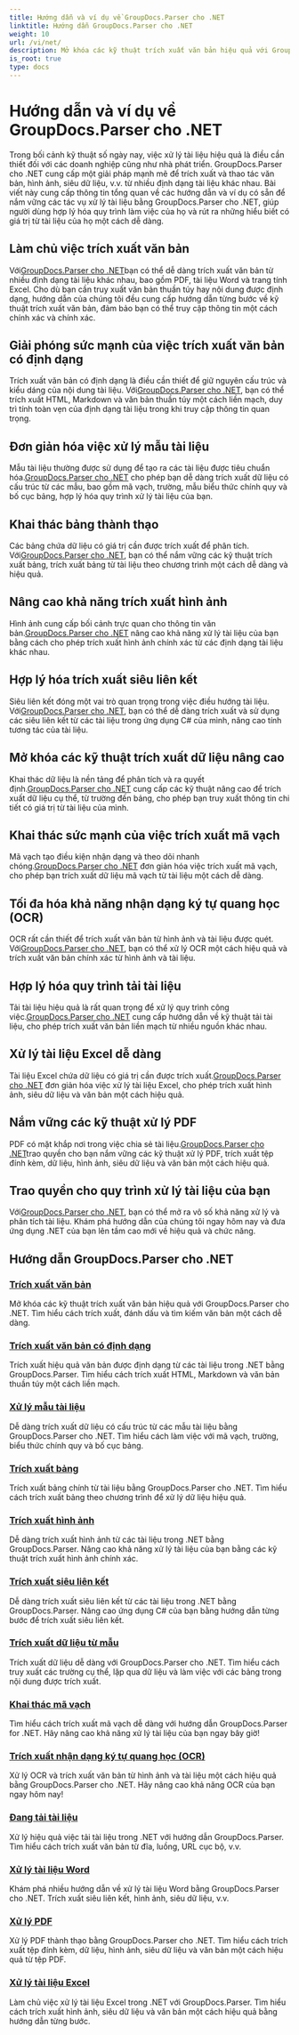 ```yaml
---
title: Hướng dẫn và ví dụ về GroupDocs.Parser cho .NET
linktitle: Hướng dẫn GroupDocs.Parser cho .NET
weight: 10
url: /vi/net/
description: Mở khóa các kỹ thuật trích xuất văn bản hiệu quả với GroupDocs.Parser cho .NET. Trích xuất, đánh dấu và tìm kiếm văn bản một cách liền mạch để nâng cao khả năng xử lý tài liệu.
is_root: true
type: docs
---
```

# Hướng dẫn và ví dụ về GroupDocs.Parser cho .NET

Trong bối cảnh kỹ thuật số ngày nay, việc xử lý tài liệu hiệu quả là điều cần thiết đối với các doanh nghiệp cũng như nhà phát triển. GroupDocs.Parser cho .NET cung cấp một giải pháp mạnh mẽ để trích xuất và thao tác văn bản, hình ảnh, siêu dữ liệu, v.v. từ nhiều định dạng tài liệu khác nhau. Bài viết này cung cấp thông tin tổng quan về các hướng dẫn và ví dụ có sẵn để nắm vững các tác vụ xử lý tài liệu bằng GroupDocs.Parser cho .NET, giúp người dùng hợp lý hóa quy trình làm việc của họ và rút ra những hiểu biết có giá trị từ tài liệu của họ một cách dễ dàng.

## Làm chủ việc trích xuất văn bản
 Với[GroupDocs.Parser cho .NET](./text-extraction/)bạn có thể dễ dàng trích xuất văn bản từ nhiều định dạng tài liệu khác nhau, bao gồm PDF, tài liệu Word và trang tính Excel. Cho dù bạn cần truy xuất văn bản thuần túy hay nội dung được định dạng, hướng dẫn của chúng tôi đều cung cấp hướng dẫn từng bước về kỹ thuật trích xuất văn bản, đảm bảo bạn có thể truy cập thông tin một cách chính xác và chính xác.

## Giải phóng sức mạnh của việc trích xuất văn bản có định dạng
 Trích xuất văn bản có định dạng là điều cần thiết để giữ nguyên cấu trúc và kiểu dáng của nội dung tài liệu. Với[GroupDocs.Parser cho .NET](./formatted-text-extraction/), bạn có thể trích xuất HTML, Markdown và văn bản thuần túy một cách liền mạch, duy trì tính toàn vẹn của định dạng tài liệu trong khi truy cập thông tin quan trọng.

## Đơn giản hóa việc xử lý mẫu tài liệu
 Mẫu tài liệu thường được sử dụng để tạo ra các tài liệu được tiêu chuẩn hóa.[GroupDocs.Parser cho .NET](./document-template-processing/) cho phép bạn dễ dàng trích xuất dữ liệu có cấu trúc từ các mẫu, bao gồm mã vạch, trường, mẫu biểu thức chính quy và bố cục bảng, hợp lý hóa quy trình xử lý tài liệu của bạn.

## Khai thác bảng thành thạo
Các bảng chứa dữ liệu có giá trị cần được trích xuất để phân tích. Với[GroupDocs.Parser cho .NET](./table-extraction/), bạn có thể nắm vững các kỹ thuật trích xuất bảng, trích xuất bảng từ tài liệu theo chương trình một cách dễ dàng và hiệu quả.

## Nâng cao khả năng trích xuất hình ảnh
 Hình ảnh cung cấp bối cảnh trực quan cho thông tin văn bản.[GroupDocs.Parser cho .NET](./image-extraction/) nâng cao khả năng xử lý tài liệu của bạn bằng cách cho phép trích xuất hình ảnh chính xác từ các định dạng tài liệu khác nhau.

## Hợp lý hóa trích xuất siêu liên kết
 Siêu liên kết đóng một vai trò quan trọng trong việc điều hướng tài liệu. Với[GroupDocs.Parser cho .NET](./hyperlink-extraction/), bạn có thể dễ dàng trích xuất và sử dụng các siêu liên kết từ các tài liệu trong ứng dụng C# của mình, nâng cao tính tương tác của tài liệu.

## Mở khóa các kỹ thuật trích xuất dữ liệu nâng cao
 Khai thác dữ liệu là nền tảng để phân tích và ra quyết định.[GroupDocs.Parser cho .NET](./data-extraction-from-templates/) cung cấp các kỹ thuật nâng cao để trích xuất dữ liệu cụ thể, từ trường đến bảng, cho phép bạn truy xuất thông tin chi tiết có giá trị từ tài liệu của mình.

## Khai thác sức mạnh của việc trích xuất mã vạch
Mã vạch tạo điều kiện nhận dạng và theo dõi nhanh chóng.[GroupDocs.Parser cho .NET](./barcode-extraction/) đơn giản hóa việc trích xuất mã vạch, cho phép bạn trích xuất dữ liệu mã vạch từ tài liệu một cách dễ dàng.

## Tối đa hóa khả năng nhận dạng ký tự quang học (OCR)
 OCR rất cần thiết để trích xuất văn bản từ hình ảnh và tài liệu được quét. Với[GroupDocs.Parser cho .NET](./ocr-extraction/), bạn có thể xử lý OCR một cách hiệu quả và trích xuất văn bản chính xác từ hình ảnh và tài liệu.

## Hợp lý hóa quy trình tải tài liệu
 Tải tài liệu hiệu quả là rất quan trọng để xử lý quy trình công việc.[GroupDocs.Parser cho .NET](./document-loading/) cung cấp hướng dẫn về kỹ thuật tải tài liệu, cho phép trích xuất văn bản liền mạch từ nhiều nguồn khác nhau.

## Xử lý tài liệu Excel dễ dàng
 Tài liệu Excel chứa dữ liệu có giá trị cần được trích xuất.[GroupDocs.Parser cho .NET](./excel-document-processing/) đơn giản hóa việc xử lý tài liệu Excel, cho phép trích xuất hình ảnh, siêu dữ liệu và văn bản một cách hiệu quả.

## Nắm vững các kỹ thuật xử lý PDF
 PDF có mặt khắp nơi trong việc chia sẻ tài liệu.[GroupDocs.Parser cho .NET](./pdf-processing/)trao quyền cho bạn nắm vững các kỹ thuật xử lý PDF, trích xuất tệp đính kèm, dữ liệu, hình ảnh, siêu dữ liệu và văn bản một cách hiệu quả.

## Trao quyền cho quy trình xử lý tài liệu của bạn
 Với[GroupDocs.Parser cho .NET](./word-document-processing/), bạn có thể mở ra vô số khả năng xử lý và phân tích tài liệu. Khám phá hướng dẫn của chúng tôi ngay hôm nay và đưa ứng dụng .NET của bạn lên tầm cao mới về hiệu quả và chức năng.

## Hướng dẫn GroupDocs.Parser cho .NET
### [Trích xuất văn bản](./text-extraction/)
Mở khóa các kỹ thuật trích xuất văn bản hiệu quả với GroupDocs.Parser cho .NET. Tìm hiểu cách trích xuất, đánh dấu và tìm kiếm văn bản một cách dễ dàng.
### [Trích xuất văn bản có định dạng](./formatted-text-extraction/)
Trích xuất hiệu quả văn bản được định dạng từ các tài liệu trong .NET bằng GroupDocs.Parser. Tìm hiểu cách trích xuất HTML, Markdown và văn bản thuần túy một cách liền mạch.
### [Xử lý mẫu tài liệu](./document-template-processing/)
Dễ dàng trích xuất dữ liệu có cấu trúc từ các mẫu tài liệu bằng GroupDocs.Parser cho .NET. Tìm hiểu cách làm việc với mã vạch, trường, biểu thức chính quy và bố cục bảng.
### [Trích xuất bảng](./table-extraction/)
Trích xuất bảng chính từ tài liệu bằng GroupDocs.Parser cho .NET. Tìm hiểu cách trích xuất bảng theo chương trình để xử lý dữ liệu hiệu quả.
### [Trích xuất hình ảnh](./image-extraction/)
Dễ dàng trích xuất hình ảnh từ các tài liệu trong .NET bằng GroupDocs.Parser. Nâng cao khả năng xử lý tài liệu của bạn bằng các kỹ thuật trích xuất hình ảnh chính xác.
### [Trích xuất siêu liên kết](./hyperlink-extraction/)
Dễ dàng trích xuất siêu liên kết từ các tài liệu trong .NET bằng GroupDocs.Parser. Nâng cao ứng dụng C# của bạn bằng hướng dẫn từng bước để trích xuất siêu liên kết.
### [Trích xuất dữ liệu từ mẫu](./data-extraction-from-templates/)
Trích xuất dữ liệu dễ dàng với GroupDocs.Parser cho .NET. Tìm hiểu cách truy xuất các trường cụ thể, lặp qua dữ liệu và làm việc với các bảng trong nội dung được trích xuất.
### [Khai thác mã vạch](./barcode-extraction/)
Tìm hiểu cách trích xuất mã vạch dễ dàng với hướng dẫn GroupDocs.Parser for .NET. Hãy nâng cao khả năng xử lý tài liệu của bạn ngay bây giờ!
### [Trích xuất nhận dạng ký tự quang học (OCR)](./ocr-extraction/)
Xử lý OCR và trích xuất văn bản từ hình ảnh và tài liệu một cách hiệu quả bằng GroupDocs.Parser cho .NET. Hãy nâng cao khả năng OCR của bạn ngay hôm nay!
### [Đang tải tài liệu](./document-loading/)
Xử lý hiệu quả việc tải tài liệu trong .NET với hướng dẫn GroupDocs.Parser. Tìm hiểu cách trích xuất văn bản từ đĩa, luồng, URL cục bộ, v.v.
### [Xử lý tài liệu Word](./word-document-processing/)
Khám phá nhiều hướng dẫn về xử lý tài liệu Word bằng GroupDocs.Parser cho .NET. Trích xuất siêu liên kết, hình ảnh, siêu dữ liệu, v.v.
### [Xử lý PDF](./pdf-processing/)
Xử lý PDF thành thạo bằng GroupDocs.Parser cho .NET. Tìm hiểu cách trích xuất tệp đính kèm, dữ liệu, hình ảnh, siêu dữ liệu và văn bản một cách hiệu quả từ tệp PDF.
### [Xử lý tài liệu Excel](./excel-document-processing/)
Làm chủ việc xử lý tài liệu Excel trong .NET với GroupDocs.Parser. Tìm hiểu cách trích xuất hình ảnh, siêu dữ liệu và văn bản một cách hiệu quả bằng hướng dẫn từng bước.